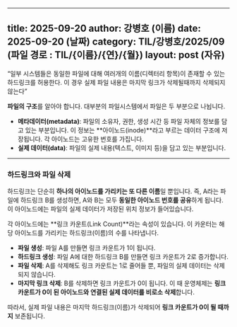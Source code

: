  ---
 title: 2025-09-20
 author: 강병호 (이름)
 date: 2025-09-20 (날짜)
 category: TIL/강병호/2025/09 (파일 경로 : TIL/{이름}/{연}/{월})
 layout: post (자유)
 ---


“일부 시스템들은 동일한 파일에 대해 여러개의 이름(디렉터리 항목)이 존재할 수 있는 하드링크를 허용한다. 이 경우 실제 파일 내용은 마지막 링크가 삭제될때까지 삭제되지 않는다”

**파일의 구조**를 알아야 합니다. 대부분의 파일시스템에서 파일은 두 부분으로 나뉩니다.

- **메타데이터(metadata)**: 파일의 소유자, 권한, 생성 시간 등 파일 자체의 정보를 담고 있는 부분입니다. 이 정보는 **아이노드(inode)**라고 부르는 데이터 구조에 저장됩니다. 각 아이노드는 고유한 번호를 가집니다.
- **실제 데이터(data)**: 파일의 실제 내용(텍스트, 이미지 등)을 담고 있는 부분입니다.

---

### 하드링크와 파일 삭제

하드링크는 단순히 **하나의 아이노드를 가리키는 또 다른 이름**일 뿐입니다. 즉, A라는 파일에 하드링크 B를 생성하면, A와 B는 모두 **동일한 아이노드 번호를 공유**하게 됩니다. 이 아이노드에는 파일의 실제 데이터가 저장된 위치 정보가 들어있습니다.

각 아이노드에는 **링크 카운트(Link Count)**라는 속성이 있습니다. 이 카운터는 해당 아이노드를 가리키는 하드링크(이름)의 수를 나타냅니다.

- **파일 생성**: 파일 A를 만들면 링크 카운트가 1이 됩니다.
- **하드링크 생성**: 파일 A에 대한 하드링크 B를 만들면 링크 카운트가 2로 증가합니다.
- **파일 삭제**: A를 삭제해도 링크 카운트는 1로 줄어들 뿐, 파일의 실제 데이터는 삭제되지 않습니다.
- **마지막 링크 삭제**: B를 삭제하면 링크 카운트가 0이 됩니다. 이 때 운영체제는 **링크 카운트가 0이 된 아이노드와 연결된 실제 데이터를 비로소 삭제**합니다.

따라서, 실제 파일 내용은 마지막 하드링크(이름)가 삭제되어 **링크 카운트가 0이 될 때까지** 보존됩니다.
